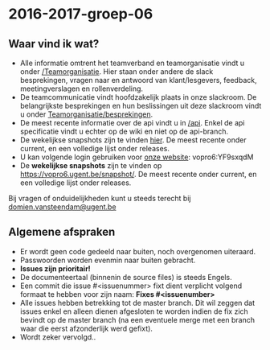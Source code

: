 # 2016-2017-groep-06
## Waar vind ik wat?
* Alle informatie omtrent het teamverband en teamorganisatie vindt u onder [/Teamorganisatie](https://github.ugent.be/VakOverschrijdendProject/2016-2017-groep-06/tree/master/Teamorganisatie). Hier staan onder andere de slack besprekingen, vragen naar en antwoord van klant/lesgevers, feedback, meetingverslagen en rollenverdeling.
* De teamcommunicatie vindt hoofdzakelijk plaats in onze slackroom. De belangrijkste besprekingen en hun beslissingen uit deze slackroom vindt u onder [Teamorganisatie/besprekingen](https://github.ugent.be/VakOverschrijdendProject/2016-2017-groep-06/tree/master/Teamorganisatie/Besprekingen).
* De meest recente informatie over de api vindt u in [/api](https://github.ugent.be/VakOverschrijdendProject/2016-2017-groep-06/tree/master/api).
Enkel de api specificatie vindt u echter op de wiki en niet op de api-branch.
* De wekelijkse snapshots zijn te vinden [hier](https://vopro6.ugent.be/snapshot). De meest recente onder current, en een volledige lijst onder releases.
* U kan volgende login gebruiken voor [onze website](https://vopro6.ugent.be): vopro6:YF9sxqdM
* De **wekelijkse snapshots** zijn te vinden op https://vopro6.ugent.be/snapshot/. De meest recente onder current, en een volledige lijst onder releases.

Bij vragen of onduidelijkheden kunt u steeds terecht bij domien.vansteendam@ugent.be

## Algemene afspraken
* Er wordt geen code gedeeld naar buiten, noch overgenomen uiteraard.
* Passwoorden worden evenmin naar buiten gebracht.
* **Issues zijn prioritair!**
* De documenteertaal (binnenin de source files) is steeds Engels.
* Een commit die issue #\<issuenummer\> fixt dient verplicht volgend formaat te hebben voor zijn naam: **Fixes #\<issuenumber\>**
* Alle issues hebben betrekking tot de master branch. Dit wil zeggen dat issues enkel en alleen dienen afgesloten te worden indien de fix zich bevindt op de master branch (na een eventuele merge met een branch waar die eerst afzonderlijk werd gefixt).
* Wordt zeker vervolgd..
